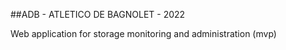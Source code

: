 ##ADB - ATLETICO DE BAGNOLET - 2022

Web application for storage monitoring and administration (mvp)
